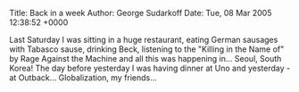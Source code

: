 Title: Back in a week
Author: George Sudarkoff
Date: Tue, 08 Mar 2005 12:38:52 +0000

Last Saturday I was sitting in a huge restaurant, eating German sausages with Tabasco sause, drinking Beck, listening to the "Killing in the Name of" by Rage Against the Machine and all this was happening in... Seoul, South Korea! The day before yesterday I was having dinner at Uno and yesterday - at Outback... Globalization, my friends...
